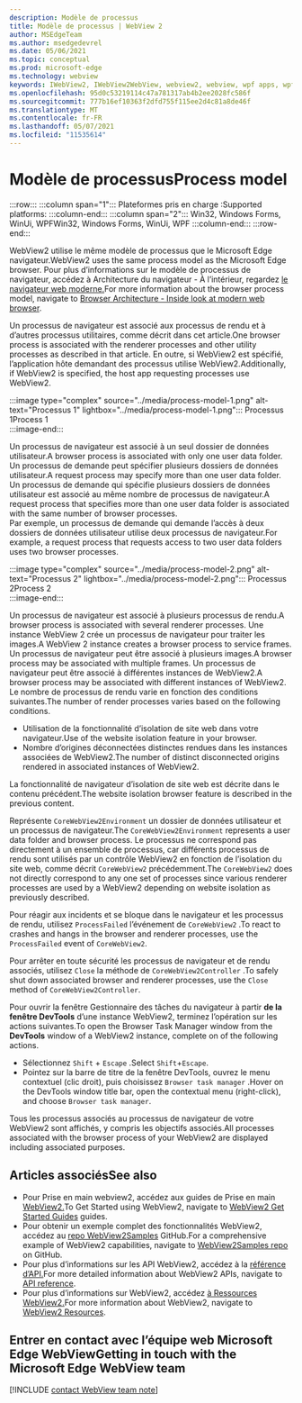 ```yaml
---
description: Modèle de processus
title: Modèle de processus | WebView 2
author: MSEdgeTeam
ms.author: msedgedevrel
ms.date: 05/06/2021
ms.topic: conceptual
ms.prod: microsoft-edge
ms.technology: webview
keywords: IWebView2, IWebView2WebView, webview2, webview, wpf apps, wpf, edge, ICoreWebView2, ICoreWebView2Host, browser control, edge html
ms.openlocfilehash: 95d0c53219114c47a781317ab4b2ee2028fc586f
ms.sourcegitcommit: 777b16ef10363f2dfd755f115ee2d4c81a8de46f
ms.translationtype: MT
ms.contentlocale: fr-FR
ms.lasthandoff: 05/07/2021
ms.locfileid: "11535614"
---
```

# <a name="process-model"></a><span data-ttu-id="0fa5b-104">Modèle de processus</span><span class="sxs-lookup"><span data-stu-id="0fa5b-104">Process model</span></span>  

:::row:::
   :::column span="1":::
      <span data-ttu-id="0fa5b-105">Plateformes pris en charge :</span><span class="sxs-lookup"><span data-stu-id="0fa5b-105">Supported platforms:</span></span>
   :::column-end:::
   :::column span="2":::
      <span data-ttu-id="0fa5b-106">Win32, Windows Forms, WinUi, WPF</span><span class="sxs-lookup"><span data-stu-id="0fa5b-106">Win32, Windows Forms, WinUi, WPF</span></span>
   :::column-end:::
:::row-end:::  

<span data-ttu-id="0fa5b-107">WebView2 utilise le même modèle de processus que le Microsoft Edge navigateur.</span><span class="sxs-lookup"><span data-stu-id="0fa5b-107">WebView2 uses the same process model as the Microsoft Edge browser.</span></span>  <span data-ttu-id="0fa5b-108">Pour plus d’informations sur le modèle de processus de navigateur, accédez à Architecture du navigateur - À l’intérieur, regardez [le navigateur web moderne.][GoogleDeveloperWebUpdates201809InsideBrowserPart1BrowserArchitecture]</span><span class="sxs-lookup"><span data-stu-id="0fa5b-108">For more information about the browser process model, navigate to [Browser Architecture - Inside look at modern web browser][GoogleDeveloperWebUpdates201809InsideBrowserPart1BrowserArchitecture].</span></span>  

<span data-ttu-id="0fa5b-109">Un processus de navigateur est associé aux processus de rendu et à d’autres processus utilitaires, comme décrit dans cet article.</span><span class="sxs-lookup"><span data-stu-id="0fa5b-109">One browser process is associated with the renderer processes and other utility processes as described in that article.</span></span>  <span data-ttu-id="0fa5b-110">En outre, si WebView2 est spécifié, l’application hôte demandant des processus utilise WebView2.</span><span class="sxs-lookup"><span data-stu-id="0fa5b-110">Additionally, if WebView2 is specified, the host app requesting processes use WebView2.</span></span>  

:::image type="complex" source="../media/process-model-1.png" alt-text="Processus 1" lightbox="../media/process-model-1.png":::
   <span data-ttu-id="0fa5b-112">Processus 1</span><span class="sxs-lookup"><span data-stu-id="0fa5b-112">Process 1</span></span>  
:::image-end:::    

<span data-ttu-id="0fa5b-113">Un processus de navigateur est associé à un seul dossier de données utilisateur.</span><span class="sxs-lookup"><span data-stu-id="0fa5b-113">A browser process is associated with only one user data folder.</span></span>  <span data-ttu-id="0fa5b-114">Un processus de demande peut spécifier plusieurs dossiers de données utilisateur.</span><span class="sxs-lookup"><span data-stu-id="0fa5b-114">A request process may specify more than one user data folder.</span></span>  <span data-ttu-id="0fa5b-115">Un processus de demande qui spécifie plusieurs dossiers de données utilisateur est associé au même nombre de processus de navigateur.</span><span class="sxs-lookup"><span data-stu-id="0fa5b-115">A request process that specifies more than one user data folder is associated with the same number of browser processes.</span></span>  
<span data-ttu-id="0fa5b-116">Par exemple, un processus de demande qui demande l’accès à deux dossiers de données utilisateur utilise deux processus de navigateur.</span><span class="sxs-lookup"><span data-stu-id="0fa5b-116">For example, a request process that requests access to two user data folders uses two browser processes.</span></span>  

:::image type="complex" source="../media/process-model-2.png" alt-text="Processus 2" lightbox="../media/process-model-2.png":::
   <span data-ttu-id="0fa5b-118">Processus 2</span><span class="sxs-lookup"><span data-stu-id="0fa5b-118">Process 2</span></span>  
:::image-end:::    

<span data-ttu-id="0fa5b-119">Un processus de navigateur est associé à plusieurs processus de rendu.</span><span class="sxs-lookup"><span data-stu-id="0fa5b-119">A browser process is associated with several renderer processes.</span></span>  <span data-ttu-id="0fa5b-120">Une instance WebView 2 crée un processus de navigateur pour traiter les images.</span><span class="sxs-lookup"><span data-stu-id="0fa5b-120">A WebView 2 instance creates a browser process to service frames.</span></span>  <span data-ttu-id="0fa5b-121">Un processus de navigateur peut être associé à plusieurs images.</span><span class="sxs-lookup"><span data-stu-id="0fa5b-121">A browser process may be associated with multiple frames.</span></span>  <span data-ttu-id="0fa5b-122">Un processus de navigateur peut être associé à différentes instances de WebView2.</span><span class="sxs-lookup"><span data-stu-id="0fa5b-122">A browser process may be associated with different instances of WebView2.</span></span>  <span data-ttu-id="0fa5b-123">Le nombre de processus de rendu varie en fonction des conditions suivantes.</span><span class="sxs-lookup"><span data-stu-id="0fa5b-123">The number of render processes varies based on the following conditions.</span></span>  

*   <span data-ttu-id="0fa5b-124">Utilisation de la fonctionnalité d’isolation de site web dans votre navigateur.</span><span class="sxs-lookup"><span data-stu-id="0fa5b-124">Use of the website isolation feature in your browser.</span></span>  
*   <span data-ttu-id="0fa5b-125">Nombre d’origines déconnectées distinctes rendues dans les instances associées de WebView2.</span><span class="sxs-lookup"><span data-stu-id="0fa5b-125">The number of distinct disconnected origins rendered in associated instances of WebView2.</span></span>  
    
<span data-ttu-id="0fa5b-126">La fonctionnalité de navigateur d’isolation de site web est décrite dans le contenu précédent.</span><span class="sxs-lookup"><span data-stu-id="0fa5b-126">The website isolation browser feature is described in the previous content.</span></span> 
<!--todo:  which previous content?  -->  

<span data-ttu-id="0fa5b-127">Représente `CoreWebView2Environment` un dossier de données utilisateur et un processus de navigateur.</span><span class="sxs-lookup"><span data-stu-id="0fa5b-127">The `CoreWebView2Environment` represents a user data folder and browser process.</span></span>  <span data-ttu-id="0fa5b-128">Le processus ne correspond pas directement à un ensemble de processus, car différents processus de rendu sont utilisés par un contrôle WebView2 en fonction de l’isolation du site web, comme décrit `CoreWebView2` précédemment.</span><span class="sxs-lookup"><span data-stu-id="0fa5b-128">The `CoreWebView2` does not directly correspond to any one set of processes since various renderer processes are used by a WebView2 depending on website isolation as previously described.</span></span>  

<span data-ttu-id="0fa5b-129">Pour réagir aux incidents et se bloque dans le navigateur et les processus de rendu, utilisez `ProcessFailed` l’événement de `CoreWebView2` .</span><span class="sxs-lookup"><span data-stu-id="0fa5b-129">To react to crashes and hangs in the browser and renderer processes, use the `ProcessFailed` event of `CoreWebView2`.</span></span>  

<span data-ttu-id="0fa5b-130">Pour arrêter en toute sécurité les processus de navigateur et de rendu associés, utilisez `Close` la méthode de `CoreWebView2Controller` .</span><span class="sxs-lookup"><span data-stu-id="0fa5b-130">To safely shut down associated browser and renderer processes, use the `Close` method of `CoreWebView2Controller`.</span></span>  

<span data-ttu-id="0fa5b-131">Pour ouvrir la fenêtre Gestionnaire des tâches du navigateur à partir **de la fenêtre DevTools** d’une instance WebView2, terminez l’opération sur les actions suivantes.</span><span class="sxs-lookup"><span data-stu-id="0fa5b-131">To open the Browser Task Manager window from the **DevTools** window of a WebView2 instance, complete on of the following actions.</span></span>  

*   <span data-ttu-id="0fa5b-132">Sélectionnez `Shift` + `Escape` .</span><span class="sxs-lookup"><span data-stu-id="0fa5b-132">Select `Shift`+`Escape`.</span></span>  
*   <span data-ttu-id="0fa5b-133">Pointez sur la barre de titre de la fenêtre DevTools, ouvrez le menu contextuel \(clic droit\), puis choisissez `Browser task manager` .</span><span class="sxs-lookup"><span data-stu-id="0fa5b-133">Hover on the DevTools window title bar, open the contextual menu \(right-click\), and choose `Browser task manager`.</span></span>  
    
<span data-ttu-id="0fa5b-134">Tous les processus associés au processus de navigateur de votre WebView2 sont affichés, y compris les objectifs associés.</span><span class="sxs-lookup"><span data-stu-id="0fa5b-134">All processes associated with the browser process of your WebView2 are displayed including associated purposes.</span></span>  

## <a name="see-also"></a><span data-ttu-id="0fa5b-135">Articles associés</span><span class="sxs-lookup"><span data-stu-id="0fa5b-135">See also</span></span>  

*   <span data-ttu-id="0fa5b-136">Pour Prise en main webview2, accédez aux guides de Prise en main [WebView2.][Webview2IndexGetStarted]</span><span class="sxs-lookup"><span data-stu-id="0fa5b-136">To Get Started using WebView2, navigate to [WebView2 Get Started Guides][Webview2IndexGetStarted] guides.</span></span>  
*   <span data-ttu-id="0fa5b-137">Pour obtenir un exemple complet des fonctionnalités WebView2, accédez au [repo WebView2Samples][GithubMicrosoftedgeWebview2samples] GitHub.</span><span class="sxs-lookup"><span data-stu-id="0fa5b-137">For a comprehensive example of WebView2 capabilities, navigate to [WebView2Samples repo][GithubMicrosoftedgeWebview2samples] on GitHub.</span></span>  
*   <span data-ttu-id="0fa5b-138">Pour plus d’informations sur les API WebView2, accédez à la [référence d’API.][DotnetApiMicrosoftWebWebview2WpfWebview2]</span><span class="sxs-lookup"><span data-stu-id="0fa5b-138">For more detailed information about WebView2 APIs, navigate to [API reference][DotnetApiMicrosoftWebWebview2WpfWebview2].</span></span>  
*   <span data-ttu-id="0fa5b-139">Pour plus d’informations sur WebView2, accédez [à Ressources WebView2.][Webview2IndexNextSteps]</span><span class="sxs-lookup"><span data-stu-id="0fa5b-139">For more information about WebView2, navigate to [WebView2 Resources][Webview2IndexNextSteps].</span></span>  
    
## <a name="getting-in-touch-with-the-microsoft-edge-webview-team"></a><span data-ttu-id="0fa5b-140">Entrer en contact avec l’équipe web Microsoft Edge WebView</span><span class="sxs-lookup"><span data-stu-id="0fa5b-140">Getting in touch with the Microsoft Edge WebView team</span></span>  

[!INCLUDE [contact WebView team note](../includes/contact-webview-team-note.md)]  

<!-- links -->  

[Webview2IndexGetStarted]: ../index.md#get-started "Get started - Introduction to Microsoft Edge WebView2 | Documents Microsoft"  
[Webview2IndexNextSteps]: ../index.md#next-steps "Étapes suivantes : présentation Microsoft Edge WebView2 | Documents Microsoft"  

[DotnetApiMicrosoftWebWebview2WpfWebview2]: /dotnet/api/microsoft.web.webview2.wpf.webview2 "Classe WebView2 | Documents Microsoft"  

[GithubMicrosoftedgeWebview2samples]: https://github.com/MicrosoftEdge/WebView2Samples "WebView2 Samples - MicrosoftEdge/WebView2Samples | GitHub"  

[GoogleDeveloperWebUpdates201809InsideBrowserPart1BrowserArchitecture]: https://developers.google.com/web/updates/2018/09/inside-browser-part1#browser-architecture "Architecture du navigateur : examiner le navigateur web moderne (partie 1)"  
